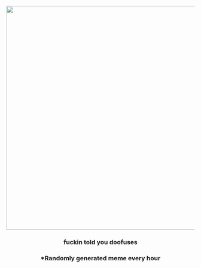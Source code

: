 <p align="center">
        <img src="https://i.redd.it/wtqbmowgnm091.gif" width="600" height="600">
        </p>
        <h3 align="center">fuckin told you doofuses</h3>
        <h3 align="center">*Randomly generated meme every hour</h3>
    